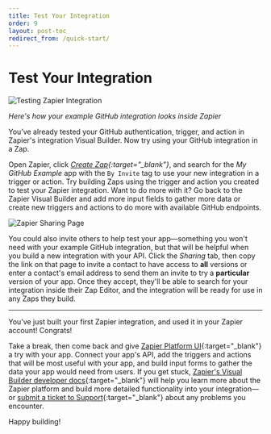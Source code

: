 ```yaml
---
title: Test Your Integration
order: 9
layout: post-toc
redirect_from: /quick-start/
---
```


# Test Your Integration

![Testing Zapier Integration](https://cdn.zappy.app/eeff50e2737492689f688c379c1db65a.gif)

_Here's how your example GitHub integration looks inside Zapier_

You’ve already tested your GitHub authentication, trigger, and action in Zapier's integration Visual Builder. Now try using your GitHub integration in a Zap.

Open Zapier, click _[Create Zap](https://zapier.com/editor/){:target="\_blank"}_, and search for the _My GitHub Example_ app with the `By Invite` tag to use your new integration in a trigger or action. Try building Zaps using the trigger and action you created to test your Zapier integration. Want to do more with it? Go back to the Zapier Visual Builder and add more input fields to gather more data or create new triggers and actions to do more with available GitHub endpoints.

![Zapier Sharing Page](https://cdn.zappy.app/cd7e842f1e207951ba55dcf11ac4c54c.png)

You could also invite others to help test your app—something you won't need with your example GitHub integration, but that will be helpful when you build a new integration with your API. Click the _Sharing_ tab, then copy the link on that page to invite a contact to have access to **all** versions or enter a contact's email address to send them an invite to try a **particular** version of your app. Once they accept, they'll be able to search for your integration inside their Zap Editor, and the integration will be ready for use in any Zaps they build.

---

You’ve just built your first Zapier integration, and used it in your Zapier account! Congrats!

Take a break, then come back and give [Zapier Platform UI](https://zapier.com/app/developer/){:target="\_blank"} a try with your app. Connect your app's API, add the triggers and actions that will be most useful with your app, and build input forms to gather the data your app would need from users. If you get stuck, [Zapier's Visual Builder developer docs](https://platform.zapier.com/docs/zapier-intro){:target="\_blank"} will help you learn more about the Zapier platform and build more detailed functionality into your integration—or [submit a ticket to Support](https://developer.zapier.com/contact){:target="\_blank"} about any problems you encounter.

Happy building!
